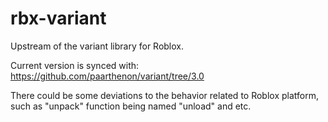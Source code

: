 # rbx-variant

Upstream of the variant library for Roblox.

Current version is synced with: https://github.com/paarthenon/variant/tree/3.0

There could be some deviations to the behavior related to Roblox platform, such as "unpack" function being named "unload" and etc.
